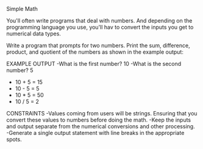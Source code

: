 Simple Math

You'll often write programs that deal with numbers.
And depending on the programming language you use, you'll
hav to convert the inputs you get to numerical data types.

Write a program that prompts for two numbers.
Print the sum, difference, product, and quotient of the numbers
as shown in the example output:

EXAMPLE OUTPUT
-What is the first number? 10
-What is the second number? 5
- 10 + 5 = 15
- 10 - 5 = 5
- 10 * 5 = 50
- 10 / 5 = 2

CONSTRAINTS
-Values coming from users will be strings.
 Ensuring that you convert these values to numbers before doing the math.
-Keep the inputs and output separate from the numerical conversions
 and other processing.
-Generate a single output statement with line breaks in the appropriate spots.